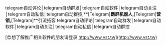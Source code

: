 telegram自动评论│telegram自动群发│telegram自动软件│telegram自动关注│telegram自动私信│telegram自动群控,**[Telegram]**霸屏机器人,**[Telegram]**营销,**[Telegram]**引流拓客
telegram自动评论│telegram自动群发│telegram自动软件│telegram自动关注│telegram自动私信│telegram自动群控

[😍想了解推广相关软件的朋友请登录 http://www.vst.tw](http://www.vst.tw)




